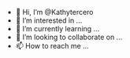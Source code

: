 - 👋 Hi, I’m @Kathytercero
- 👀 I’m interested in ...
- 🌱 I’m currently learning ...
- 💞️ I’m looking to collaborate on ...
- 📫 How to reach me ...

<!---
Kathytercero/Kathytercero is a ✨ special ✨ repository because its `README.md` (this file) appears on your GitHub profile.
You can click the Preview link to take a look at your changes.
--->
